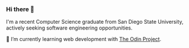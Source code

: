 ### Hi there 👋

I'm a recent Computer Science graduate from San Diego State University, actively seeking software engineering opportunities.

🌱 I’m currently learning web development with [The Odin Project](https://www.theodinproject.com/).
